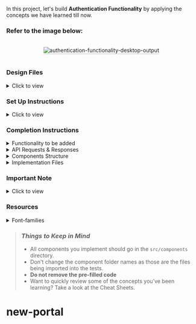 In this project, let's build **Authentication Functionality** by applying the concepts we have learned till now.

### Refer to the image below:

<br/>
<div style="text-align: center;">
    <img src="https://assets.ccbp.in/frontend/content/react-js/authentication-functionality-output-v2.gif" alt="authentication-functionality-desktop-output" style="max-width:90%;box-shadow:0 2.8px 2.2px rgba(0, 0, 0, 0.12)">
</div>
<br/>

### Design Files

<details>
<summary>Click to view</summary>

- [Login Route](https://assets.ccbp.in/frontend/content/react-js/authentication-functionality-lg-login-output.png)
- [Home Route](https://assets.ccbp.in/frontend/content/react-js/authentication-functionality-lg-home-output-v2.png)
- [About Route](https://assets.ccbp.in/frontend/content/react-js/authentication-functionality-lg-about-output-v2.png)
- [Not Found Route](https://assets.ccbp.in/frontend/content/react-js/authentication-functionality-lg-not-found-output.png)

</details>

### Set Up Instructions

<details>
<summary>Click to view</summary>

- Download dependencies by running `npm install`
- Start up the app using `npm start`
</details>

### Completion Instructions

<details>
<summary>Functionality to be added</summary>
<br/>

The app must have the following functionalities

- When an unauthenticated user tries to access the Home Route or About Route, then the page should be navigated to the Login Route
- When an authenticated user tries to access the Home Route, or About Route, then the page should be navigated to the respective route
- When an authenticated user tries to access the Login Route, then the page should be redirected to Home Route
- When the **Logout** button is clicked then the page should be navigated to the Login Route
- When a random path is provided in the URL then the page should be navigated to the Not Found Route
</details>

<details>

<summary>API Requests & Responses</summary>
<br/>

**loginApiUrl**

#### API: `https://apis.ccbp.in/login`

#### Method: `POST`

#### Description:

Returns a response based on the credentials provided

#### Sample Success Response

```json
{
  "jwt_token": "eyJhbGciOiJIUzI1NiIsInR5cCI6IkpXVCJ9.eyJ1c2VybmFtZSI6InJhaHVsIiwicm9sZSI6IlBSSU1FX1VTRVIiLCJpYXQiOjE2MTk2Mjg2MTN9.nZDlFsnSWArLKKeF0QbmdVfLgzUbx1BGJsqa2kc_21Y"
}
```

</details>

<details>
<summary>Components Structure</summary>

<br/>
<div style="text-align: center;">
    <img src="https://assets.ccbp.in/frontend/content/react-js/authentication-functionality-login-home-component-structure.png" alt="authentication functionality login and home components structure" style="max-width:100%;box-shadow:0 2.8px 2.2px rgba(0, 0, 0, 0.12)">
</div>
<br/>
<div style="text-align: center;">
    <img src="https://assets.ccbp.in/frontend/content/react-js/authentication-functionality-about-not-found-component-structure.png" alt="authentication functionality about and not found components structure" style="max-width:100%;box-shadow:0 2.8px 2.2px rgba(0, 0, 0, 0.12)">
</div>
<br/>
</details>

<details>
<summary>Implementation Files</summary>
<br/>

Use these files to complete the implementation:

- `src/App.js`
- `src/components/Login/index.js`
- `src/components/Login/index.css`
- `src/components/Header/index.js`
- `src/components/Header/index.css`
- `src/components/Home/index.js`
- `src/components/Home/index.css`
- `src/components/About/index.js`
- `src/components/About/index.css`
- `src/components/LogoutButton/index.js`
- `src/components/LogoutButton/index.css`
- `src/components/NotFound/index.js`
- `src/components/NotFound/index.css`
- `src/components/ProtectedRoute/index.js`
</details>

### Important Note

<details>
<summary>Click to view</summary>

<br/>

**The following instructions are required for the tests to pass**

- `Home` route should consist of `/` in the URL path
- `Login` route should consist of `/login` in the URL path
- `About` route should consist of `/about` in the URL path
- No need to use the `BrowserRouter` in `App.js` as we have already included in `index.js`
- As this project is mainly designed for Authentication Functionality and does not contain any input fields, use the below sample user credentials to login

  - User credentials

    ```text
    username: rahul
    password: rahul@2021
    ```

</details>

### Resources

<details>
<summary>Font-families</summary>

- Roboto

</details>

> ### _Things to Keep in Mind_
>
> - All components you implement should go in the `src/components` directory.
> - Don't change the component folder names as those are the files being imported into the tests.
> - **Do not remove the pre-filled code**
> - Want to quickly review some of the concepts you’ve been learning? Take a look at the Cheat Sheets.
# new-portal
